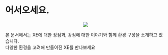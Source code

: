 # 어서오세요.


<p align="center"> 
  <img src="https://www.xpressengine.io/plugins/official_homepage/assets/theme/img/feature_02.jpg">
 </p>

본 문서에서는 XE에 대한 장점과, 강점에 대한 이야기와 함께 환경 구성을 소개하고 있습니다.  
다양한 환경을 고려해 만들어진 XE를 만나보세요 

